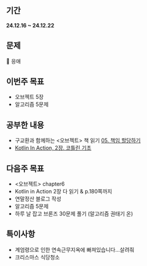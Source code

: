 ## 기간
**24.12.16 ~ 24.12.22**

## 문제
👶 응애 

## 이번주 목표
- 오브젝트 5장
- 알고리즘 5문제

## 공부한 내용
- 구교환과 함께하는 <오브젝트> 책 읽기 [05. 책임 할당하기](https://wonderful-report-e58.notion.site/01-1465b07568ed80eb9176fd5df4de053f?pvs=4)
- [Kotlin In Action, 2장. 코틀린 기초](https://wonderful-report-e58.notion.site/2-1495b07568ed809ba8d1cc0467806643?pvs=4)

## 다음주 목표
- <오브젝트> chapter6
- Kotlin in Action 2장 다 읽기 & p.180쪽까지
- 연말정산 블로그 작성
- 알고리즘 5문제
- 하루 날 잡고 브론즈 30문제 풀기 (알고리즘 권태기 온)

## 특이사항
- 계엄령으로 인한 연속근무지옥에 빠져있습니다...살려줘
- 크리스마스 식당청소 
